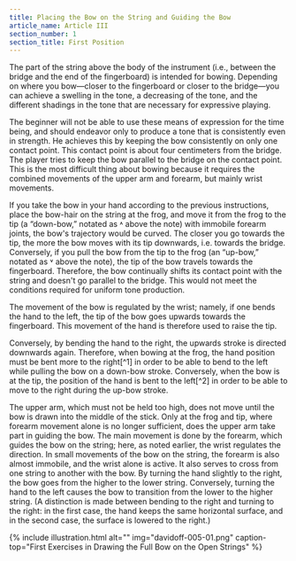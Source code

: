 ```yaml
---
title: Placing the Bow on the String and Guiding the Bow
article_name: Article III
section_number: 1
section_title: First Position
---
```


The part of the string above the body of the instrument (i.e., between the bridge and the end of the fingerboard) is intended for bowing. Depending on where you bow—closer to the fingerboard or closer to the bridge—you can achieve a swelling in the tone, a decreasing of the tone, and the different shadings in the tone that are necessary for expressive playing.

The beginner will not be able to use these means of expression for the time being, and should endeavor only to produce a tone that is consistently even in strength. He achieves this by keeping the bow consistently on only one contact point. This contact point is about four centimeters from the bridge. The player tries to keep the bow parallel to the bridge on the contact point. This is the most difficult thing about bowing because it requires the combined movements of the upper arm and forearm, but mainly wrist movements.

If you take the bow in your hand according to the previous instructions, place the bow-hair on the string at the frog, and move it from the frog to the tip (a “down-bow,” notated as ˄ above the note) with immobile forearm joints, the bow's trajectory would be curved. The closer you go towards the tip, the more the bow moves with its tip downwards, i.e. towards the bridge. Conversely, if you pull the bow from the tip to the frog (an “up-bow,” notated as ˅ above the note), the tip of the bow travels towards the fingerboard. Therefore, the bow continually shifts its contact point with the string and doesn't go parallel to the bridge. This would not meet the conditions required for uniform tone production. 

The movement of the bow is regulated by the wrist; namely, if one bends the hand to the left, the tip of the bow goes upwards towards the fingerboard. This movement of the hand is therefore used to raise the tip. 

Conversely, by bending the hand to the right, the upwards stroke is directed downwards again. Therefore, when bowing at the frog, the hand position must be bent more to the right[^1] in order to be able to bend to the left while pulling the bow on a down-bow stroke. Conversely, when the bow is at the tip, the position of the hand is bent to the left[^2] in order to be able to move to the right during the up-bow stroke.

The upper arm, which must not be held too high, does not move until the bow is drawn into the middle of the stick. Only at the frog and tip, where forearm movement alone is no longer sufficient, does the upper arm take part in guiding the bow. The main movement is done by the forearm, which guides the bow on the string; here, as noted earlier, the wrist regulates the direction. In small movements of the bow on the string, the forearm is also almost immobile, and the wrist alone is active. It also serves to cross from one string to another with the bow. By turning the hand slightly to the right, the bow goes from the higher to the lower string. Conversely, turning the hand to the left causes the bow to transition from the lower to the higher string. (A distinction is made between bending to the right and turning to the right: in the first case, the hand keeps the same horizontal surface, and in the second case, the surface is lowered to the right.)

{% include illustration.html alt="" img="davidoff-005-01.png" caption-top="First Exercises in Drawing the Full Bow on the Open Strings" %}
